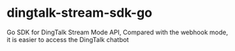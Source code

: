 # dingtalk-stream-sdk-go
Go SDK for DingTalk Stream Mode API, Compared with the webhook mode, it is easier to access the DingTalk chatbot
